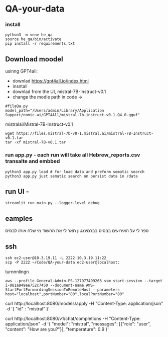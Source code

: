# QA-your-data

### install
```
python3 -m venv he_qa
source he_qa/bin/activate
pip install -r requirements.txt
```

## Download moodel
usinng GPT4all:

- downlad https://gpt4all.io/index.html
- insntall
- downlad from the UI,  mistral-7B-Instruct-v0.1
- change the modle path in code ->  
```
#fileQa.py
model_path="/Users/admin/Library/Application Support/nomic.ai/GPT4All/mistral-7b-instruct-v0.1.Q4_0.gguf"
```

mistralai/Mistral-7B-Instruct-v0.1
```
wget https://files.mistral-7b-v0-1.mistral.ai/mistral-7B-Instruct-v0.1.tar
tar -xf mistral-7B-v0.1.tar
```


### run app.py - each run will take all Hebrew_reports.csv transalte and embbed
```
python3 app.py load # for load data and preform sematic search
python3 app.py just sematic search on persist data in /data
```

## run UI - 
```
streamlit run main.py --logger.level debug
```


## eamples
ספר לי על האירועים בבסיס בברמינגטון
תאר לי את החשוד
מי שלח אותו לבסיס


## ssh
```
ssh ec2-user@10.3.19.11 -L 2222:10.3.19.11:22
scp -P 2222 ~/Code/QA-your-data ec2-user@localhost:
```

turnnnlingn
```
aws --profile General-Admin-PS-127977499263 ssm start-session --target i-081a949ee752c7450 --document-name AWS-StartPortForwardingSessionToRemoteHost --parameters host="localhost",portNumber="80",localPortNumber="80"
```



curl http://localhost:8080/models/apply -H "Content-Type: application/json" -d '{
    "id" : "mistral"
   }'

curl http://localhost:8080/v1/chat/completions -H "Content-Type: application/json" -d '{
    "model": "mistral",
    "messages": [{"role": "user", "content": "How are you?"}],
    "temperature": 0.9 
}'